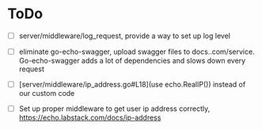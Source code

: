# ToDo

- [ ] server/middleware/log_request, provide a way to set up log level
- [ ] eliminate go-echo-swagger, upload swagger files to docs.<domain>.com/service. Go-echo-swagger adds a lot of dependencies and slows down every request
- [ ] [server/middleware/ip_address.go#L18](use echo.RealIP()) instead of our custom code
- [ ] Set up proper middleware to get user ip address correctly, https://echo.labstack.com/docs/ip-address

